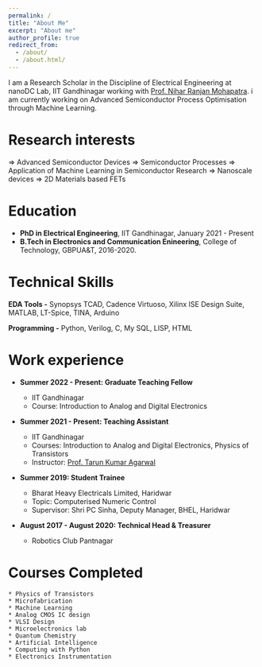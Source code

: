 ```yaml
---
permalink: /
title: "About Me"
excerpt: "About me"
author_profile: true
redirect_from: 
  - /about/
  - /about.html/
---
```


I am a Research Scholar in the Discipline of Electrical Engineering at nanoDC Lab, IIT Gandhinagar working with [Prof. Nihar Ranjan Mohapatra](http://people.iitgn.ac.in/~nihar/). i am currently working on Advanced Semiconductor Process Optimisation through Machine Learning.



Research interests
======
 ⇒ Advanced Semiconductor Devices
 ⇒ Semiconductor Processes
 ⇒ Application of Machine Learning in Semiconductor Research
 ⇒ Nanoscale devices
 ⇒ 2D Materials based FETs

Education
======
* **PhD in Electrical Engineering**, IIT Gandhinagar, January 2021 - Present
* **B.Tech in Electronics and Communication Enineering**, College of Technology, GBPUA&T, 2016-2020.
  
Technical Skills
======
**EDA Tools -** Synopsys TCAD, Cadence Virtuoso, Xilinx ISE Design Suite, MATLAB, LT-Spice, TINA, Arduino

**Programming -** Python, Verilog, C, My SQL, LISP, HTML

Work experience
======
* **Summer 2022 - Present: Graduate Teaching Fellow**
  * IIT Gandhinagar
  * Course: Introduction to Analog and Digital Electronics

* **Summer 2021 - Present: Teaching Assistant**
  * IIT Gandhinagar
  * Courses: Introduction to Analog and Digital Electronics, Physics of Transistors
  * Instructor: [Prof. Tarun Kumar Agarwal](https://iitgn.ac.in/faculty/ee/fac-tarun)
  
* **Summer 2019: Student Trainee**
  * Bharat Heavy Electricals Limited, Haridwar
  * Topic: Computerised Numeric Control
  * Supervisor: Shri PC Sinha, Deputy Manager, BHEL, Haridwar
  
* **August 2017 - August 2020: Technical Head & Treasurer**
  * Robotics Club Pantnagar


Courses Completed
======
    * Physics of Transistors
    * Microfabrication
    * Machine Learning
    * Analog CMOS IC design
    * VLSI Design
    * Microelectronics lab
    * Quantum Chemistry
    * Artificial Intelligence 
    * Computing with Python
    * Electronics Instrumentation

